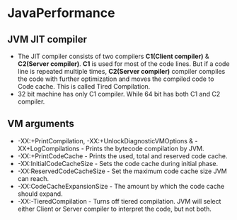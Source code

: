# JavaPerformance
## JVM JIT compiler
  - The JIT compiler consists of two compilers **C1(Client compiler)** & **C2(Server compiler)**. **C1** is used for most of the code lines. But if a code line is repeated multiple times, **C2(Server compiler)** compiler compiles the code with further optimization and moves the compiled code to Code cache. This is called Tired Compilation.
  - 32 bit machine has only C1 compiler. While 64 bit has both C1 and C2 compiler.
  
## VM arguments
  - -XX:+PrintCompilation, -XX:+UnlockDiagnosticVMOptions & -XX+LogCompilations - Prints the bytecode compilation by JVM.
  - -XX:+PrintCodeCache - Prints the used, total and reserved code cache.
  - -XX:InitialCodeCacheSize - Sets the code cache during initial phase.
  - -XX:ReservedCodeCacheSize - Set the maximum code cache size JVM can reach.
  - -XX:CodeCacheExpansionSize - The amount by which the code cache should expand.
  - -XX:-TieredCompilation - Turns off tiered compilation. JVM will select either Client or Server compiler to interpret the code, but not both.
